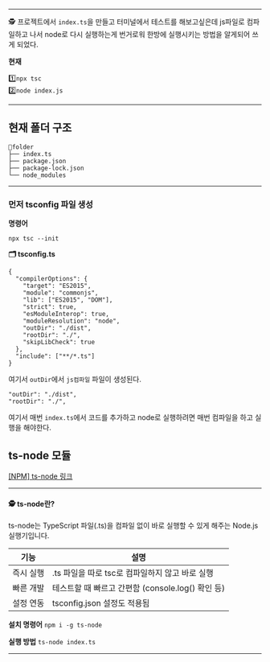 <hr />
<p>🕵️ 프로젝트에서 <code>index.ts</code>을 만들고 터미널에서 테스트를 해보고싶은데 js파일로 컴파일하고 나서 node로 다시 실행하는게 번거로워 한방에 실행시키는 방법을 알게되어 쓰게 되었다.</p>
<p><strong>현재</strong></p>
<p>1️⃣<code>npx tsc</code><br />2️⃣<code>node index.js</code>  </p>
<hr />
<h2 id="현재-폴더-구조">현재 폴더 구조</h2>
<pre><code>📂folder
├── index.ts
├── package.json
├── package-lock.json
└── node_modules</code></pre><hr />
<h3 id="먼저-tsconfig-파일-생성">먼저 tsconfig 파일 생성</h3>
<p><strong>명령어</strong></p>
<p><code>npx tsc --init</code></p>
<p><strong>🗂️ tsconfig.ts</strong></p>
<pre><code class="language-ts">{
  &quot;compilerOptions&quot;: {
    &quot;target&quot;: &quot;ES2015&quot;,              
    &quot;module&quot;: &quot;commonjs&quot;,            
    &quot;lib&quot;: [&quot;ES2015&quot;, &quot;DOM&quot;],        
    &quot;strict&quot;: true,
    &quot;esModuleInterop&quot;: true,
    &quot;moduleResolution&quot;: &quot;node&quot;,
    &quot;outDir&quot;: &quot;./dist&quot;,
    &quot;rootDir&quot;: &quot;./&quot;,
    &quot;skipLibCheck&quot;: true      
  },
  &quot;include&quot;: [&quot;**/*.ts&quot;]
}</code></pre>
<p>여기서 <code>outDir</code>에서 <code>js컴파일</code> 파일이 생성된다.</p>
<pre><code class="language-ts">&quot;outDir&quot;: &quot;./dist&quot;,
&quot;rootDir&quot;: &quot;./&quot;,</code></pre>
<p>여기서 매번 <code>index.ts</code>에서 코드를 추가하고 node로 실행하려면 매번 컴파일을 하고 실행을 해야한다.</p>
<h2 id="ts-node-모듈">ts-node 모듈</h2>
<p><a href="https://www.npmjs.com/package/ts-node">[NPM] ts-node 링크</a></p>
<hr />
<h4 id="🕵️-ts-node란">🕵️ ts-node란?</h4>
<p>ts-node는 TypeScript 파일(.ts)을 컴파일 없이 바로 실행할 수 있게 해주는 Node.js 실행기입니다.</p>
<table>
<thead>
<tr>
<th>기능</th>
<th>설명</th>
</tr>
</thead>
<tbody><tr>
<td>즉시 실행</td>
<td>.ts 파일을 따로 tsc로 컴파일하지 않고 바로 실행</td>
</tr>
<tr>
<td>빠른 개발</td>
<td>테스트할 때 빠르고 간편함 (console.log() 확인 등)</td>
</tr>
<tr>
<td>설정 연동</td>
<td>tsconfig.json 설정도 적용됨</td>
</tr>
</tbody></table>
<p><strong>설치 명령어</strong>
<code>npm i -g ts-node</code></p>
<p><strong>실행 방법</strong>
<code>ts-node index.ts</code></p>
<hr />